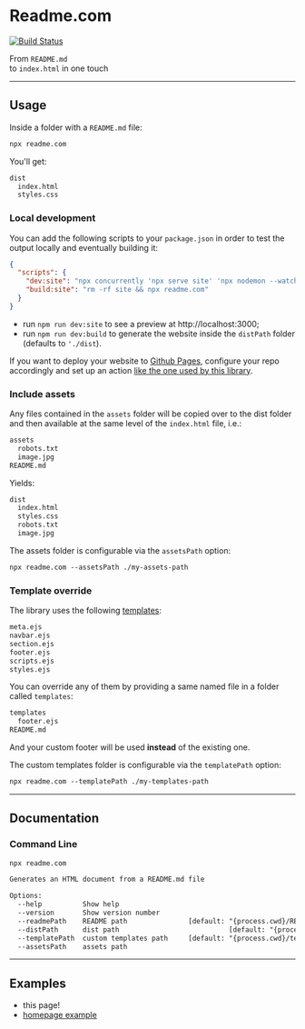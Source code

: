 # Readme.com

[![Build Status](https://github.com/moonwave99/readme.com/actions/workflows/test.yml/badge.svg?branch=main)](https://github.com/moonwave99/readme.com/actions?workflow=Test)

From `README.md`  
to `index.html` in one touch

---

## Usage

Inside a folder with a `README.md` file:

```txt
npx readme.com
```

You'll get:

```txt
dist
  index.html
  styles.css
```

### Local development

You can add the following scripts to your `package.json` in order to test the output locally and eventually building it:

```json
{
  "scripts": {
    "dev:site": "npx concurrently 'npx serve site' 'npx nodemon --watch readme.md --exec npm run build:site'",
    "build:site": "rm -rf site && npx readme.com"
  }
}
```

- run `npm run dev:site` to see a preview at http://localhost:3000;
- run `npm run dev:build` to generate the website inside the `distPath` folder (defaults to `'./dist`).

If you want to deploy your website to [Github Pages](https://docs.github.com/en/pages), configure your repo accordingly and set up an action [like the one used by this library](./.github/workflows/github-pages.yml).

### Include assets

Any files contained in the `assets` folder will be copied over to the dist folder and then available at the same level of the `index.html` file, i.e.:

```txt
assets
  robots.txt
  image.jpg
README.md
```

Yields:

```txt
dist
  index.html
  styles.css
  robots.txt
  image.jpg
```

The assets folder is configurable via the `assetsPath` option:

```txt
npx readme.com --assetsPath ./my-assets-path
```

### Template override

The library uses the following [templates](./src/templates):

```txt
meta.ejs
navbar.ejs
section.ejs
footer.ejs
scripts.ejs
styles.ejs
```

You can override any of them by providing a same named file in a folder called `templates`:

```txt
templates
  footer.ejs
README.md
```

And your custom footer will be used **instead** of the existing one.

The custom templates folder is configurable via the `templatePath` option:

```txt
npx readme.com --templatePath ./my-templates-path
```

---

## Documentation

### Command Line

```txt
npx readme.com

Generates an HTML document from a README.md file

Options:
  --help          Show help                                            [boolean]
  --version       Show version number                                  [boolean]
  --readmePath    README path               [default: "{process.cwd}/README.md"]
  --distPath      dist path                           [default: "{process.cwd}"]
  --templatePath  custom templates path     [default: "{process.cwd}/templates"]
  --assetsPath    assets path
```

---

## Examples

- this page!
- [homepage example](https://moonwave99.github.io/readme.com.example/)
